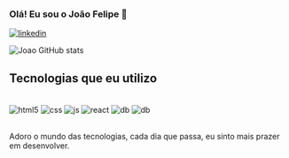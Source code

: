 ### Olá! Eu sou o João Felipe 👋


[![linkedin](https://img.shields.io/badge/LinkedIn-0077B5?style=for-the-badge&logo=linkedin&logoColor=white)](https://www.linkedin.com/in/joao-felipe-marcelino-da-cruz-143b0010a/)



![Joao GitHub stats](https://github-readme-stats.vercel.app/api?username=JoaoFelipe25&show_icons=true&theme=dark)

## Tecnologias que eu utilizo

<div style="display: inline_block"></br>
    <img align="center" alt="html5" src="https://img.shields.io/badge/HTML5-E34F26?style=for-the-badge&logo=html5&logoColor=white">
    <img align="center" alt="css" src="https://img.shields.io/badge/CSS3-1572B6?style=for-the-badge&logo=css3&logoColor=white">
    <img align="center" alt="js" src="https://img.shields.io/badge/JavaScript-F7DF1E?style=for-the-badge&logo=javascript&logoColor=black">
    <img align="center" alt="react" src="https://img.shields.io/badge/React-20232A?style=for-the-badge&logo=react&logoColor=61DAFB">
    <img align="center" alt="db" src="https://img.shields.io/badge/MySQL-005C84?style=for-the-badge&logo=mysql&logoColor=white">
    <img align="center" alt="db" src="https://img.shields.io/badge/Figma-F24E1E?style=for-the-badge&logo=figma&logoColor=white">
    
</div><br/>

Adoro o mundo das tecnologias, cada dia que passa, eu sinto mais prazer em desenvolver.
